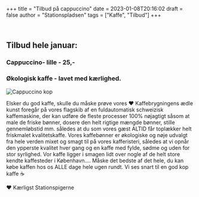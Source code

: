 +++
title = "Tilbud på cappuccino"
date = 2023-01-08T20:16:02
draft = false
author = "Stationspladsen"
tags = ["Kaffe", "Tilbud"]
+++  
  
<br>

## Tilbud hele januar:  

### Cappuccino- lille - 25,-  

### Økologisk kaffe - lavet med kærlighed.      

![Cappuccino kop](/images/post-1.jpg)

Elsker du god kaffe, skulle du måske prøve vores ❤️
Kaffebrygningens ædle kunst foregår på vores flagskib af en fuldautomatisk schweizisk kaffemaskine, der kan udføre de fleste processer 100% nøjagtigt såsom at male de friske bønner, dosere den helt rigtige mængde bønner, stille gennemløbstid mm. således at du som vores gæst ALTID får toplækker helt friskmalet kvalitetskaffe. Vores kaffebønner er økologiske og nøje udvalgt fra hele verden mixet og smagt til på vores kafferisteri, således at vi opnår den ypperste kvalitet hver gang og en kaffe med fylde, sødme og uden for stor syrlighed. Vor kaffe ligger i smagen lidt over nogle af de helt store kendte kaffesteder i København…. Måske det bedste af det hele, du kan købe kaffen hos os ALLE dage hele ugen rundt. Vi ses snart til en god kop kaffe ☕️

❤️ Kærligst Stationspigerne